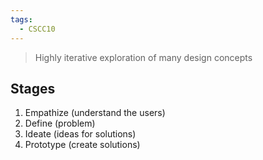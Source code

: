 ```yaml
---
tags:
  - CSCC10
---
```

> Highly iterative exploration of many design concepts

## Stages
1. Empathize (understand the users)
2. Define (problem)
3. Ideate (ideas for solutions)
4. Prototype (create solutions)